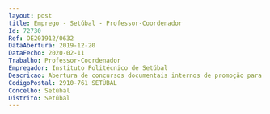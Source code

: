 ```yaml
--- 
layout: post
title: Emprego - Setúbal - Professor-Coordenador
Id: 72730
Ref: OE201912/0632
DataAbertura: 2019-12-20
DataFecho: 2020-02-11
Trabalho: Professor-Coordenador
Empregador: Instituto Politécnico de Setúbal
Descricao: Abertura de concursos documentais internos de promoção para acesso à categoria de professor coordenador, ao abrigo do artigo 76.º do Decreto  Lei n.º 84 2019, de 28 de junho, para exercer funções na Escola Superior de Tecnologia de Setúbal do Instituto Politécnico de Setúbal.Anexo IV   Referência D   1 (um) posto de trabalho para a área disciplinar deMecânica dos Meios Sólidos.Ao professor coordenador competem as funções constantes no nº 5 do artigo 3ºdo Decreto lei nº 185 81, de 1 de julho, alterado pelo Decreto lei nº 207 2009,de 31 de agosto e pela Lei nº 7 2010 de 13 de maio (ECPDESP).
CodigoPostal: 2910-761 SETÚBAL
Concelho: Setúbal
Distrito: Setúbal
--- 
```


